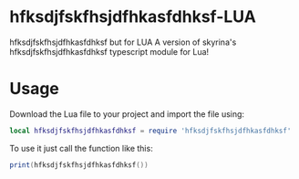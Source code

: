 # hfksdjfskfhsjdfhkasfdhksf-LUA
 hfksdjfskfhsjdfhkasfdhksf but for LUA
A version of skyrina's hfksdjfskfhsjdfhkasfdhksf typescript module for Lua!

# Usage
Download the Lua file to your project and import the file using:
```lua
local hfksdjfskfhsjdfhkasfdhksf = require 'hfksdjfskfhsjdfhkasfdhksf'
```

To use it just call the function like this:
```lua
print(hfksdjfskfhsjdfhkasfdhksf())
```
